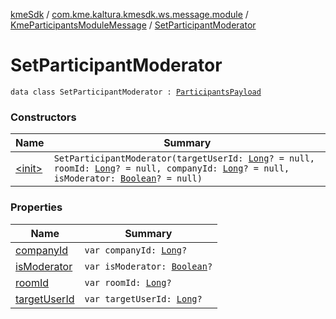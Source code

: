[kmeSdk](../../../index.md) / [com.kme.kaltura.kmesdk.ws.message.module](../../index.md) / [KmeParticipantsModuleMessage](../index.md) / [SetParticipantModerator](./index.md)

# SetParticipantModerator

`data class SetParticipantModerator : `[`ParticipantsPayload`](../-participants-payload/index.md)

### Constructors

| Name | Summary |
|---|---|
| [&lt;init&gt;](-init-.md) | `SetParticipantModerator(targetUserId: `[`Long`](https://kotlinlang.org/api/latest/jvm/stdlib/kotlin/-long/index.html)`? = null, roomId: `[`Long`](https://kotlinlang.org/api/latest/jvm/stdlib/kotlin/-long/index.html)`? = null, companyId: `[`Long`](https://kotlinlang.org/api/latest/jvm/stdlib/kotlin/-long/index.html)`? = null, isModerator: `[`Boolean`](https://kotlinlang.org/api/latest/jvm/stdlib/kotlin/-boolean/index.html)`? = null)` |

### Properties

| Name | Summary |
|---|---|
| [companyId](company-id.md) | `var companyId: `[`Long`](https://kotlinlang.org/api/latest/jvm/stdlib/kotlin/-long/index.html)`?` |
| [isModerator](is-moderator.md) | `var isModerator: `[`Boolean`](https://kotlinlang.org/api/latest/jvm/stdlib/kotlin/-boolean/index.html)`?` |
| [roomId](room-id.md) | `var roomId: `[`Long`](https://kotlinlang.org/api/latest/jvm/stdlib/kotlin/-long/index.html)`?` |
| [targetUserId](target-user-id.md) | `var targetUserId: `[`Long`](https://kotlinlang.org/api/latest/jvm/stdlib/kotlin/-long/index.html)`?` |
